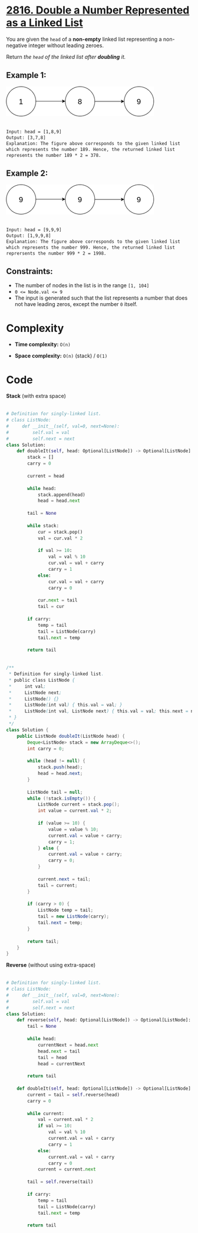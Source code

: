 # [2816. Double a Number Represented as a Linked List](https://leetcode.com/problems/double-a-number-represented-as-a-linked-list/description/?envType=daily-question&envId=2024-05-07)

You are given the `head` of a **non-empty** linked list representing a non-negative integer without leading zeroes.

Return _the `head` of the linked list after **doubling** it._

## Example 1:

![1](image.png)

```

Input: head = [1,8,9]
Output: [3,7,8]
Explanation: The figure above corresponds to the given linked list which represents the number 189. Hence, the returned linked list represents the number 189 * 2 = 378.

```

## Example 2:

![2](image-1.png)

```

Input: head = [9,9,9]
Output: [1,9,9,8]
Explanation: The figure above corresponds to the given linked list which represents the number 999. Hence, the returned linked list reprersents the number 999 * 2 = 1998.

```

## Constraints:

- The number of nodes in the list is in the range `[1, 104]`
- `0 <= Node.val <= 9`
- The input is generated such that the list represents a number that does not have leading zeros, except the number `0` itself.

# Complexity

- **Time complexity:**
  `O(n)`

- **Space complexity:**
  `O(n)` (stack) / `O(1)`

# Code

**Stack** (with extra space)

```python

# Definition for singly-linked list.
# class ListNode:
#     def __init__(self, val=0, next=None):
#         self.val = val
#         self.next = next
class Solution:
    def doubleIt(self, head: Optional[ListNode]) -> Optional[ListNode]:
        stack = []
        carry = 0

        current = head

        while head:
            stack.append(head)
            head = head.next

        tail = None

        while stack:
            cur = stack.pop()
            val = cur.val * 2

            if val >= 10:
                val = val % 10
                cur.val = val + carry
                carry = 1
            else:
                cur.val = val + carry
                carry = 0

            cur.next = tail
            tail = cur

        if carry:
            temp = tail
            tail = ListNode(carry)
            tail.next = temp

        return tail


```

```java

/**
 * Definition for singly-linked list.
 * public class ListNode {
 *     int val;
 *     ListNode next;
 *     ListNode() {}
 *     ListNode(int val) { this.val = val; }
 *     ListNode(int val, ListNode next) { this.val = val; this.next = next; }
 * }
 */
class Solution {
    public ListNode doubleIt(ListNode head) {
        Deque<ListNode> stack = new ArrayDeque<>();
        int carry = 0;

        while (head != null) {
            stack.push(head);
            head = head.next;
        }

        ListNode tail = null;
        while (!stack.isEmpty()) {
            ListNode current = stack.pop();
            int value = current.val * 2;

            if (value >= 10) {
                value = value % 10;
                current.val = value + carry;
                carry = 1;
            } else {
                current.val = value + carry;
                carry = 0;
            }

            current.next = tail;
            tail = current;
        }

        if (carry > 0) {
            ListNode temp = tail;
            tail = new ListNode(carry);
            tail.next = temp;
        }

        return tail;
    }
}

```

**Reverse** (without using extra-space)

```python

# Definition for singly-linked list.
# class ListNode:
#     def __init__(self, val=0, next=None):
#         self.val = val
#         self.next = next
class Solution:
    def reverse(self, head: Optional[ListNode]) -> Optional[ListNode]:
        tail = None

        while head:
            currentNext = head.next
            head.next = tail
            tail = head
            head = currentNext

        return tail

    def doubleIt(self, head: Optional[ListNode]) -> Optional[ListNode]:
        current = tail = self.reverse(head)
        carry = 0

        while current:
            val = current.val * 2
            if val >= 10:
                val = val % 10
                current.val = val + carry
                carry = 1
            else:
                current.val = val + carry
                carry = 0
            current = current.next

        tail = self.reverse(tail)

        if carry:
            temp = tail
            tail = ListNode(carry)
            tail.next = temp

        return tail

```
